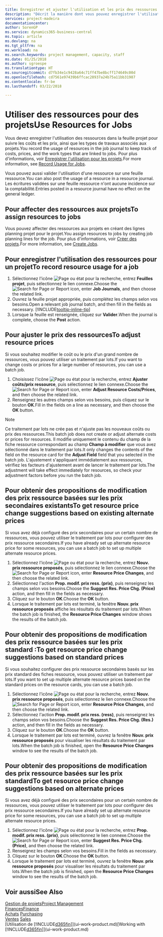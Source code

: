 ```yaml
---
title: Enregistrer et ajuster l'utilisation et les prix des ressources| Microsoft Docs
description: "Décrit la manière dont vous pouvez enregistrer l'utilisation ou la consommation ressource associée à un projet, de garder la trace et de gérer les coûts, les prix, ainsi que les types de travaux."
services: project-madeira
documentationcenter: 
author: SorenGP
ms.service: dynamics365-business-central
ms.topic: article
ms.devlang: na
ms.tgt_pltfrm: na
ms.workload: na
ms.search.keywords: project management, capacity, staff
ms.date: 01/25/2018
ms.author: sgroespe
ms.translationtype: HT
ms.sourcegitcommit: d7fb34e1c9428a64c71ff47be8bcff174649c00d
ms.openlocfilehash: cd7561e97439b6ffcac28937a24b75a11bb31987
ms.contentlocale: fr-be
ms.lasthandoff: 03/22/2018

---
```

# <a name="use-resources-for-jobs"></a><span data-ttu-id="5725e-103">Utiliser des ressources pour des projets</span><span class="sxs-lookup"><span data-stu-id="5725e-103">Use Resources for Jobs</span></span>
<span data-ttu-id="5725e-104">Vous devez enregistrer l'utilisation des ressources dans la feuille projet pour suivre les coûts et les prix, ainsi que les types de travaux associés aux projets.</span><span class="sxs-lookup"><span data-stu-id="5725e-104">You record the usage of resources in the job journal to keep track of costs, prices, and the work types that are linked to jobs.</span></span> <span data-ttu-id="5725e-105">Pour plus d'informations, voir [Enregistrer l'utilisation pour les projets](projects-how-record-job-usage.md).</span><span class="sxs-lookup"><span data-stu-id="5725e-105">For more information, see [Record Usage for Jobs](projects-how-record-job-usage.md).</span></span>

<span data-ttu-id="5725e-106">Vous pouvez aussi valider l'utilisation d'une ressource sur une feuille ressource.</span><span class="sxs-lookup"><span data-stu-id="5725e-106">You can also post the usage of a resource in a resource journal.</span></span> <span data-ttu-id="5725e-107">Les écritures validées sur une feuille ressource n'ont aucune incidence sur la comptabilité.</span><span class="sxs-lookup"><span data-stu-id="5725e-107">Entries posted in a resource journal have no effect on the general ledger.</span></span>

## <a name="to-assign-resources-to-jobs"></a><span data-ttu-id="5725e-108">Pour affecter des ressources aux projets</span><span class="sxs-lookup"><span data-stu-id="5725e-108">To assign resources to jobs</span></span>
<span data-ttu-id="5725e-109">Vous pouvez affecter des ressources aux projets en créant des lignes planning projet pour le projet.</span><span class="sxs-lookup"><span data-stu-id="5725e-109">You assign resources to jobs by creating job planning lines for the job.</span></span> <span data-ttu-id="5725e-110">Pour plus d'informations, voir [Créer des projets](projects-how-create-jobs.md).</span><span class="sxs-lookup"><span data-stu-id="5725e-110">For more information, see [Create Jobs](projects-how-create-jobs.md).</span></span>

## <a name="to-record-resource-usage-for-a-job"></a><span data-ttu-id="5725e-111">Pour enregistrer l'utilisation des ressources pour un projet</span><span class="sxs-lookup"><span data-stu-id="5725e-111">To record resource usage for a job</span></span>
1. <span data-ttu-id="5725e-112">Sélectionnez l'icône ![Page ou état pour la recherche](media/ui-search/search_small.png "Page ou état pour la recherche"), entrez **Feuilles projet**, puis sélectionnez le lien connexe.</span><span class="sxs-lookup"><span data-stu-id="5725e-112">Choose the ![Search for Page or Report](media/ui-search/search_small.png "Search for Page or Report icon") icon, enter **Job Journals**, and then choose the related link.</span></span>
2. <span data-ttu-id="5725e-113">Ouvrez la feuille projet appropriée, puis complétez les champs selon vos besoins.</span><span class="sxs-lookup"><span data-stu-id="5725e-113">Open a relevant job journal batch, and then fill in the fields as necessary.</span></span> [!INCLUDE[tooltip-inline-tip](includes/tooltip-inline-tip_md.md)]
3. <span data-ttu-id="5725e-114">Lorsque la feuille est renseignée, cliquez sur **Valider**.</span><span class="sxs-lookup"><span data-stu-id="5725e-114">When the journal is complete, choose the **Post** action.</span></span>

## <a name="to-adjust-resource-prices"></a><span data-ttu-id="5725e-115">Pour ajuster le prix des ressources</span><span class="sxs-lookup"><span data-stu-id="5725e-115">To adjust resource prices</span></span>
<span data-ttu-id="5725e-116">Si vous souhaitez modifier le coût ou le prix d'un grand nombre de ressources, vous pouvez utiliser un traitement par lots.</span><span class="sxs-lookup"><span data-stu-id="5725e-116">If you want to change costs or prices for a large number of resources, you can use a batch job.</span></span>  

1. <span data-ttu-id="5725e-117">Choisissez l'icône ![Page ou état pour la recherche](media/ui-search/search_small.png "Page ou état pour la recherche"), entrez **Ajuster coûts/prix ressource**, puis sélectionnez le lien connexe.</span><span class="sxs-lookup"><span data-stu-id="5725e-117">Choose the ![Search for Page or Report](media/ui-search/search_small.png "Search for Page or Report icon") icon, enter **Adjust Resource Costs/Prices**, and then choose the related link.</span></span>
2. <span data-ttu-id="5725e-118">Renseignez les autres champs selon vos besoins, puis cliquez sur le bouton **OK**.</span><span class="sxs-lookup"><span data-stu-id="5725e-118">Fill in the fields on a line as necessary, and then choose the **OK** button.</span></span>

> [!NOTE]  
>   <span data-ttu-id="5725e-119">Ce traitement par lots ne crée pas et n'ajuste pas les nouveaux coûts ou prix des ressources.</span><span class="sxs-lookup"><span data-stu-id="5725e-119">This batch job does not create or adjust alternate costs or prices for resources.</span></span> <span data-ttu-id="5725e-120">Il modifie uniquement le contenu du champ de la fiche ressource correspondant au champ **Champ à modifier** que vous avez sélectionné dans le traitement par lots.</span><span class="sxs-lookup"><span data-stu-id="5725e-120">It only changes the contents of the field on the resource card for the **Adjust Field** field that you selected in the batch job.</span></span> <span data-ttu-id="5725e-121">L'ajustement s'appliquant immédiatement aux ressources, vérifiez les facteurs d'ajustement avant de lancer le traitement par lots.</span><span class="sxs-lookup"><span data-stu-id="5725e-121">The adjustment will take effect immediately for resources, so check your adjustment factors before you run the batch job.</span></span>

## <a name="to-get-resource-price-change-suggestions-based-on-existing-alternate-prices"></a><span data-ttu-id="5725e-122">Pour obtenir des propositions de modification des prix ressource basées sur les prix secondaires existants</span><span class="sxs-lookup"><span data-stu-id="5725e-122">To get resource price change suggestions based on existing alternate prices</span></span>
<span data-ttu-id="5725e-123">Si vous avez déjà configuré des prix secondaires pour un certain nombre de ressources, vous pouvez utiliser le traitement par lots pour configurer des prix ressource secondaires.</span><span class="sxs-lookup"><span data-stu-id="5725e-123">If you have already set up alternate resource price for some resources, you can use a batch job to set up multiple alternate resource prices.</span></span>

1. <span data-ttu-id="5725e-124">Sélectionnez l'icône ![Page ou état pour la recherche](media/ui-search/search_small.png "Page ou état pour la recherche"), entrez **Nouv. prix ressource proposés**, puis sélectionnez le lien connexe.</span><span class="sxs-lookup"><span data-stu-id="5725e-124">Choose the ![Search for Page or Report](media/ui-search/search_small.png "Search for Page or Report icon") icon, enter **Resource Price Changes**, and then choose the related link.</span></span>
2. <span data-ttu-id="5725e-125">Sélectionnez l'action **Prop. modif. prix ress. (prix)**, puis renseignez les champs selon vos besoins.</span><span class="sxs-lookup"><span data-stu-id="5725e-125">Choose the **Suggest Res. Price Chg. (Price)** action, and then fill in the fields as necessary.</span></span>
3. <span data-ttu-id="5725e-126">Cliquez sur le bouton **OK**.</span><span class="sxs-lookup"><span data-stu-id="5725e-126">Choose the **OK** button.</span></span>  
4. <span data-ttu-id="5725e-127">Lorsque le traitement par lots est terminé, la fenêtre **Nouv. prix ressource proposés** affiche les résultats du traitement par lots.</span><span class="sxs-lookup"><span data-stu-id="5725e-127">When the batch job is finished, the **Resource Price Changes** window shows the results of the batch job.</span></span>

## <a name="to-get-resource-price-change-suggestions-based-on-standard-prices"></a><span data-ttu-id="5725e-128">Pour obtenir des propositions de modification des prix ressource basées sur les prix standard :</span><span class="sxs-lookup"><span data-stu-id="5725e-128">To get resource price change suggestions based on standard prices</span></span>
<span data-ttu-id="5725e-129">Si vous souhaitez configurer des prix ressource secondaires basés sur les prix standard des fiches ressource, vous pouvez utiliser un traitement par lots.</span><span class="sxs-lookup"><span data-stu-id="5725e-129">If you want to set up multiple alternate resource prices based on the standard prices on the resource cards, you can use a batch job.</span></span>  

1. <span data-ttu-id="5725e-130">Sélectionnez l'icône ![Page ou état pour la recherche](media/ui-search/search_small.png "Page ou état pour la recherche"), entrez **Nouv. prix ressource proposés**, puis sélectionnez le lien connexe.</span><span class="sxs-lookup"><span data-stu-id="5725e-130">Choose the ![Search for Page or Report](media/ui-search/search_small.png "Search for Page or Report icon") icon, enter **Resource Price Changes**, and then choose the related link.</span></span>
2. <span data-ttu-id="5725e-131">Sélectionnez l'action **Prop. modif. prix ress. (ress)**, puis renseignez les champs selon vos besoins.</span><span class="sxs-lookup"><span data-stu-id="5725e-131">Choose the **Suggest Res. Price Chg. (Res.)** action, and then fill in the fields as necessary.</span></span>  
3. <span data-ttu-id="5725e-132">Cliquez sur le bouton **OK**.</span><span class="sxs-lookup"><span data-stu-id="5725e-132">Choose the **OK** button.</span></span>  
4. <span data-ttu-id="5725e-133">Lorsque le traitement par lots est terminé, ouvrez la fenêtre **Nouv. prix ressource proposés** pour visualiser les résultats du traitement par lots.</span><span class="sxs-lookup"><span data-stu-id="5725e-133">When the batch job is finished, open the **Resource Price Changes** window to see the results of the batch job.</span></span>

## <a name="to-get-resource-price-change-suggestions-based-on-alternate-prices"></a><span data-ttu-id="5725e-134">Pour obtenir des propositions de modification des prix ressource basées sur les prix standard</span><span class="sxs-lookup"><span data-stu-id="5725e-134">To get resource price change suggestions based on alternate prices</span></span>
<span data-ttu-id="5725e-135">Si vous avez déjà configuré des prix secondaires pour un certain nombre de ressources, vous pouvez utiliser le traitement par lots pour configurer des prix ressource secondaires.</span><span class="sxs-lookup"><span data-stu-id="5725e-135">If you have already set up alternate resource price for some resources, you can use a batch job to set up multiple alternate resource prices.</span></span>

1. <span data-ttu-id="5725e-136">Sélectionnez l'icône ![Page ou état pour la recherche](media/ui-search/search_small.png "Page ou état pour la recherche"), entrez **Prop. modif. prix ress. (prix)**, puis sélectionnez le lien connexe.</span><span class="sxs-lookup"><span data-stu-id="5725e-136">Choose the ![Search for Page or Report](media/ui-search/search_small.png "Search for Page or Report icon") icon, enter **Suggest Res. Price Chg. (Price)**, and then choose the related link.</span></span>  
2. <span data-ttu-id="5725e-137">Renseignez les champs selon vos besoins.</span><span class="sxs-lookup"><span data-stu-id="5725e-137">Fill in the fields as necessary.</span></span>
3. <span data-ttu-id="5725e-138">Cliquez sur le bouton **OK**.</span><span class="sxs-lookup"><span data-stu-id="5725e-138">Choose the **OK** button.</span></span>  
4. <span data-ttu-id="5725e-139">Lorsque le traitement par lots est terminé, ouvrez la fenêtre **Nouv. prix ressource proposés** pour visualiser les résultats du traitement par lots.</span><span class="sxs-lookup"><span data-stu-id="5725e-139">When the batch job is finished, open the **Resource Price Changes** window to see the results of the batch job.</span></span>

## <a name="see-also"></a><span data-ttu-id="5725e-140">Voir aussi</span><span class="sxs-lookup"><span data-stu-id="5725e-140">See Also</span></span>
[<span data-ttu-id="5725e-141">Gestion de projets</span><span class="sxs-lookup"><span data-stu-id="5725e-141">Project Management</span></span>](projects-manage-projects.md)  
[<span data-ttu-id="5725e-142">Finances</span><span class="sxs-lookup"><span data-stu-id="5725e-142">Finance</span></span>](finance.md)  
<span data-ttu-id="5725e-143">[Achats](purchasing-manage-purchasing.md)       </span><span class="sxs-lookup"><span data-stu-id="5725e-143">[Purchasing](purchasing-manage-purchasing.md)       </span></span>  
<span data-ttu-id="5725e-144">[Ventes](sales-manage-sales.md)   </span><span class="sxs-lookup"><span data-stu-id="5725e-144">[Sales](sales-manage-sales.md)   </span></span>  
<span data-ttu-id="5725e-145">[Utilisation de [!INCLUDE[d365fin](includes/d365fin_md.md)]](ui-work-product.md)</span><span class="sxs-lookup"><span data-stu-id="5725e-145">[Working with [!INCLUDE[d365fin](includes/d365fin_md.md)]](ui-work-product.md)</span></span>  

